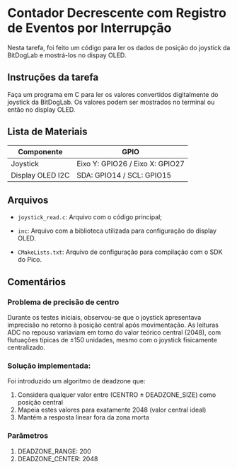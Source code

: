 # Contador Decrescente com Registro de Eventos por Interrupção
Nesta tarefa, foi feito um código para ler os dados de posição do joystick da BitDogLab e mostrá-los no dispay OLED.

## Instruções da tarefa
Faça um programa em C para ler os valores convertidos digitalmente do joystick da BitDogLab. Os valores podem ser mostrados no terminal ou então no display OLED. 

## Lista de Materiais
| Componente            | GPIO                                |
|-----------------------|------------------------------------ |
| Joystick              | Eixo Y: GPIO26 / Eixo X: GPIO27     |
| Display OLED I2C      | SDA: GPIO14 / SCL: GPIO15           |

## Arquivos
- `joystick_read.c`: Arquivo com o código principal;

- `inc`: Arquivo com a biblioteca utilizada para configuração do display OLED.

- `CMakeLists.txt`: Arquivo de configuração para compilação com o SDK do Pico.

## Comentários

### Problema de precisão de centro
Durante os testes iniciais, observou-se que o joystick apresentava imprecisão no retorno à posição central após movimentação. As leituras ADC no repouso variaviam em torno do valor teórico central (2048), com flutuações típicas de ±150 unidades, mesmo com o joystick fisicamente centralizado.
  
### Solução implementada:
Foi introduzido um algoritmo de deadzone que:
1. Considera qualquer valor entre (CENTRO ± DEADZONE_SIZE) como posição central
2. Mapeia estes valores para exatamente 2048 (valor central ideal)
3. Mantém a resposta linear fora da zona morta

### Parâmetros

1. DEADZONE_RANGE: 200
2. DEADZONE_CENTER: 2048


